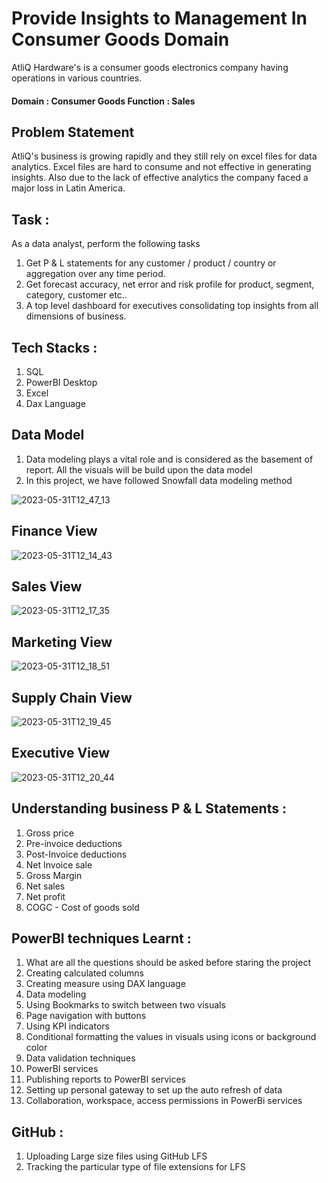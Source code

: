 # Provide Insights to Management In Consumer Goods Domain

AtliQ Hardware's is a consumer goods electronics company having operations in various countries.

#### Domain : Consumer Goods          Function : Sales

## Problem Statement

AtliQ's business is growing rapidly and they still rely on excel files for data analytics. Excel files are hard to consume and not effective in generating insights. Also due to the lack of effective analytics the company faced a major loss in Latin America.

## Task :

  As a data analyst, perform the following tasks
  
  1. Get P & L statements for any customer / product / country or aggregation over any time period.
  2. Get forecast accuracy, net error and risk profile for product, segment, category, customer etc..
  3. A top level dashboard for executives consolidating top insights from all dimensions of business.

## Tech Stacks : 

  1. SQL
  2. PowerBI Desktop
  3. Excel 
  4. Dax Language 

## Data Model 

  1. Data modeling plays a vital role and is considered as the basement of report. All the visuals will be build upon the data model
  2. In this project, we have followed Snowfall data modeling method

![2023-05-31T12_47_13](https://github.com/Siddarameshwaruh/PowerBI_Project-Business_Insights360/assets/127327782/665bd7fe-4f0c-4a6c-8043-3b439d092c0f)
  
## Finance View 

![2023-05-31T12_14_43](https://github.com/Siddarameshwaruh/PowerBI_Project-Business_Insights360/assets/127327782/24ccf3eb-2fea-42db-9972-7406cda6084e)

## Sales View 

![2023-05-31T12_17_35](https://github.com/Siddarameshwaruh/PowerBI_Project-Business_Insights360/assets/127327782/941644ed-9a81-4bb5-b4b6-750045e5bbd6)

## Marketing View 

![2023-05-31T12_18_51](https://github.com/Siddarameshwaruh/PowerBI_Project-Business_Insights360/assets/127327782/13bb86e6-6b97-4837-99bf-d3db3261ddb6)

## Supply Chain View 

![2023-05-31T12_19_45](https://github.com/Siddarameshwaruh/PowerBI_Project-Business_Insights360/assets/127327782/230540bf-1b21-4cc1-b6a0-c731890b456e)

## Executive View 

![2023-05-31T12_20_44](https://github.com/Siddarameshwaruh/PowerBI_Project-Business_Insights360/assets/127327782/176f10ae-7fc5-4fb7-9f52-eb0a4c66c478)

## Understanding business P & L Statements :

  1. Gross price
  2. Pre-invoice deductions
  3. Post-Invoice deductions
  4. Net Invoice sale
  5. Gross Margin
  6. Net sales
  7. Net profit
  8. COGC - Cost of goods sold

## PowerBI techniques Learnt :

  1. What are all the questions should be asked before staring the project
  2. Creating calculated columns
  3. Creating measure using DAX language
  4. Data modeling
  5. Using Bookmarks to switch between two visuals
  6. Page navigation with buttons
  7. Using KPI indicators
  8. Conditional formatting the values in visuals using icons or background color
  9. Data validation techniques
  10. PowerBI services
  11. Publishing reports to PowerBI services
  12. Setting up personal gateway to set up the auto refresh of data
  13. Collaboration, workspace, access permissions in PowerBi services

## GitHub :

  1. Uploading Large size files using GitHub LFS
  2. Tracking the particular type of file extensions for LFS













    
